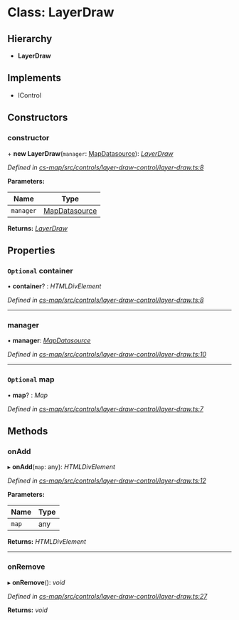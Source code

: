 # Class: LayerDraw

## Hierarchy

* **LayerDraw**

## Implements

* IControl

## Constructors

###  constructor

\+ **new LayerDraw**(`manager`: [MapDatasource](_cs_map_src_datasources_map_datasource_.mapdatasource.md)): *[LayerDraw](_cs_map_src_controls_layer_draw_control_layer_draw_.layerdraw.md)*

*Defined in [cs-map/src/controls/layer-draw-control/layer-draw.ts:8](https://github.com/TNOCS/csnext/blob/ec6e73e4/packages/cs-map/src/controls/layer-draw-control/layer-draw.ts#L8)*

**Parameters:**

Name | Type |
------ | ------ |
`manager` | [MapDatasource](_cs_map_src_datasources_map_datasource_.mapdatasource.md) |

**Returns:** *[LayerDraw](_cs_map_src_controls_layer_draw_control_layer_draw_.layerdraw.md)*

## Properties

### `Optional` container

• **container**? : *HTMLDivElement*

*Defined in [cs-map/src/controls/layer-draw-control/layer-draw.ts:8](https://github.com/TNOCS/csnext/blob/ec6e73e4/packages/cs-map/src/controls/layer-draw-control/layer-draw.ts#L8)*

___

###  manager

• **manager**: *[MapDatasource](_cs_map_src_datasources_map_datasource_.mapdatasource.md)*

*Defined in [cs-map/src/controls/layer-draw-control/layer-draw.ts:10](https://github.com/TNOCS/csnext/blob/ec6e73e4/packages/cs-map/src/controls/layer-draw-control/layer-draw.ts#L10)*

___

### `Optional` map

• **map**? : *Map*

*Defined in [cs-map/src/controls/layer-draw-control/layer-draw.ts:7](https://github.com/TNOCS/csnext/blob/ec6e73e4/packages/cs-map/src/controls/layer-draw-control/layer-draw.ts#L7)*

## Methods

###  onAdd

▸ **onAdd**(`map`: any): *HTMLDivElement*

*Defined in [cs-map/src/controls/layer-draw-control/layer-draw.ts:12](https://github.com/TNOCS/csnext/blob/ec6e73e4/packages/cs-map/src/controls/layer-draw-control/layer-draw.ts#L12)*

**Parameters:**

Name | Type |
------ | ------ |
`map` | any |

**Returns:** *HTMLDivElement*

___

###  onRemove

▸ **onRemove**(): *void*

*Defined in [cs-map/src/controls/layer-draw-control/layer-draw.ts:27](https://github.com/TNOCS/csnext/blob/ec6e73e4/packages/cs-map/src/controls/layer-draw-control/layer-draw.ts#L27)*

**Returns:** *void*
